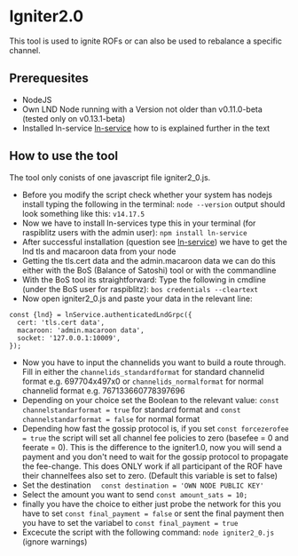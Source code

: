 # Igniter2.0

This tool is used to ignite ROFs or can also be used to rebalance a specific channel. 

## Prerequesites 
* NodeJS
* Own LND Node running with a Version not older than v0.11.0-beta (tested only on v0.13.1-beta)
* Installed ln-service [ln-service](https://github.com/alexbosworth/ln-service.git) how to is explained further in the text

## How to use the tool

The tool only conists of one javascript file igniter2_0.js. 

* Before you modify the script check whether your system has nodejs install typing the following in the terminal: `node --version` 
output should look something like this: `v14.17.5`
* Now we have to install ln-services type this in your terminal (for raspiblitz users with the admin user): `npm install ln-service`
* After successful installation (question see [ln-service](https://github.com/alexbosworth/ln-service.git)) we have to get the lnd tls and macaroon data from your node 
* Getting the tls.cert data and the admin.macaroon data we can do this either with the BoS (Balance of Satoshi) tool or with the commandline
* With the BoS tool its straightforward:
Type the following in cmdline (under the BoS user for raspiblitz): `bos credentials --cleartext`
* Now open igniter2_0.js and paste your data in the relevant line: 
````
const {lnd} = lnService.authenticatedLndGrpc({
  cert: 'tls.cert data',
  macaroon: 'admin.macaroon data',
  socket: '127.0.0.1:10009',
});
````
* Now you have to input the channelids you want to build a route through. Fill in either the `channelids_standardformat` for standard channelid format e.g. 697704x497x0
or `channelids_normalformat` for normal channelid format e.g. 767133660778397696
* Depending on your choice set the Boolean to the relevant value: `const channelstandarformat = true` for standard format and 
`const channelstandarformat = false` for normal format
* Depending how fast the gossip protocol is, if you set `const forcezerofee = true` the script will set all channel fee policies to zero (basefee = 0 and feerate = 0). 
This is the difference to the igniter1.0, now you will send a payment and you don't need to wait for the gossip protocol to propagate the fee-change. 
This does ONLY work if all participant of the ROF have their channelfees also set to zero. (Default this variable is set to false)
* Set the destination `  const destination = 'OWN NODE PUBLIC KEY'`
* Select the amount you want to send `const amount_sats = 10;`
* finally you have the choice to either just probe the network for this you have to set `const final_payment = false` or sent the final payment
then you have to set the variabel to `const final_payment = true`
* Excecute the script with the following command: `node igniter2_0.js` (ignore warnings)



